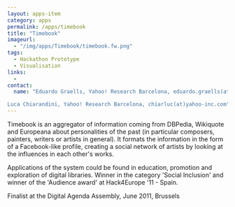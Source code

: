 ```yaml
---
layout: apps-item
category: apps
permalink: /apps/timebook
title: "Timebook"
imageurl:
  - "/img/apps/Timebook/timebook.fw.png"
tags:
  - Hackathon Prototype
  - Visualisation
links:
  - 
contact: 
  name: "Eduardo Graells, Yahoo! Research Barcelona, eduardo.graells(at)gmail.com

Luca Chiarandini, Yahoo! Research Barcelona, chiarluc(at)yahoo-inc.com"
---
```


Timebook is an aggregator of information coming from DBPedia, Wikiquote and Europeana about personalities of the past (in particular composers, painters, writers or artists in general). It formats the information in the form of a Facebook-like profile, creating a social network of artists by looking at the influences in each other's works.

Applications of the system could be found in education, promotion and exploration of digital libraries. Winner in the category 'Social Inclusion' and winner of the 'Audience award' at Hack4Europe '11 - Spain.

Finalist at the Digital Agenda Assembly, June 2011, Brussels


